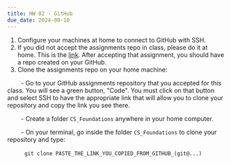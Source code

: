 ```yaml
---
title: HW 02 - GitHub
due_date: 2024-09-10
---
```



1. Configure your machines at home to connect to GitHub with SSH.
2. If you did not accept the assignments repo in class, please do it at home. This is the [link](https://classroom.github.com/a/EJjTxLAo). After accepting that assignment, you should have a repo created on your GitHub.
3. Clone the assignments repo on your home machine:
   
&nbsp;&nbsp;&nbsp;&nbsp;&nbsp;&nbsp;&nbsp;&nbsp;- Go to your GitHub assignments repository that you accepted for this class. You will see a green button, "Code". You must click on that button and select SSH to have the appropriate link that will allow you to clone your repository and copy the link you see there.

&nbsp;&nbsp;&nbsp;&nbsp;&nbsp;&nbsp;&nbsp;&nbsp;- Create a folder `CS_Foundations` anywhere in your home computer.

&nbsp;&nbsp;&nbsp;&nbsp;&nbsp;&nbsp;&nbsp;&nbsp;- On your terminal, go inside the folder `CS_Foundations` to clone your repository and type:

&nbsp;&nbsp;&nbsp;&nbsp;&nbsp;&nbsp;&nbsp;&nbsp;&nbsp;&nbsp;`git clone PASTE_THE_LINK_YOU_COPIED_FROM_GITHUB_(git@...)`
